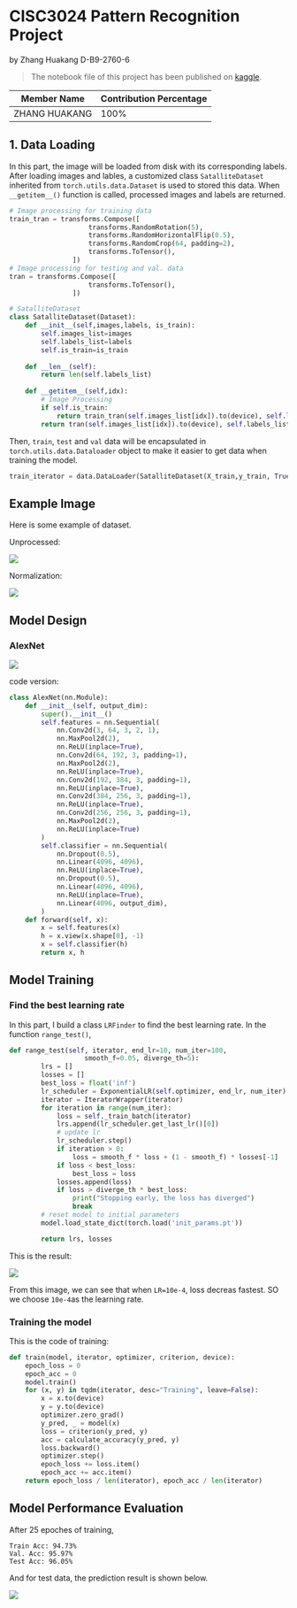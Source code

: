 # CISC3024 Pattern Recognition Project

by Zhang Huakang D-B9-2760-6

> The notebook file of this project has been published on [kaggle](https://www.kaggle.com/code/boxzhang/cisc3024-pattern-recognition-project-by-db92760).

|Member Name|Contribution Percentage|
|-|-|
ZHANG HUAKANG| 100%
## 1. Data Loading
In this part, the image will be loaded from disk with its corresponding labels. After loading images and lables, a customized class `SatalliteDataset` inherited from `torch.utils.data.Dataset` is used to stored this data. When `__getitem__()` function is called, processed images and labels are returned.
```python
# Image processing for training data
train_tran = transforms.Compose([
                    transforms.RandomRotation(5),
                    transforms.RandomHorizontalFlip(0.5),
                    transforms.RandomCrop(64, padding=2),
                    transforms.ToTensor(),
                ])
# Image processing for testing and val. data
tran = transforms.Compose([
                    transforms.ToTensor(),
                ])
```
```python
# SatalliteDataset
class SatalliteDataset(Dataset):
    def __init__(self,images,labels, is_train):
        self.images_list=images
        self.labels_list=labels
        self.is_train=is_train
    
    def __len__(self):
        return len(self.labels_list)
    
    def __getitem__(self,idx):
        # Image Processing
        if self.is_train:
            return train_tran(self.images_list[idx]).to(device), self.labels_list[idx]
        return tran(self.images_list[idx]).to(device), self.labels_list[idx]
```
Then, `train`, `test` and `val` data will be encapsulated in `torch.utils.data.Dataloader` object to make it easier to get data when training the model.
```python
train_iterator = data.DataLoader(SatalliteDataset(X_train,y_train, True), batch_size=BATCH_SIZE)
```
## Example Image
Here is some example of dataset.

Unprocessed:

![](img/plot.png)

Normalization:

![](img/plotnor.png)

## Model Design
### AlexNet

![](img/alexnet.png)

code version:
```python
class AlexNet(nn.Module):
    def __init__(self, output_dim):
        super().__init__()
        self.features = nn.Sequential(
            nn.Conv2d(3, 64, 3, 2, 1),  
            nn.MaxPool2d(2),  
            nn.ReLU(inplace=True),
            nn.Conv2d(64, 192, 3, padding=1),
            nn.MaxPool2d(2),
            nn.ReLU(inplace=True),
            nn.Conv2d(192, 384, 3, padding=1),
            nn.ReLU(inplace=True),
            nn.Conv2d(384, 256, 3, padding=1),
            nn.ReLU(inplace=True),
            nn.Conv2d(256, 256, 3, padding=1),
            nn.MaxPool2d(2),
            nn.ReLU(inplace=True)
        )
        self.classifier = nn.Sequential(
            nn.Dropout(0.5),
            nn.Linear(4096, 4096),
            nn.ReLU(inplace=True),
            nn.Dropout(0.5),
            nn.Linear(4096, 4096),
            nn.ReLU(inplace=True),
            nn.Linear(4096, output_dim),
        )
    def forward(self, x):
        x = self.features(x)
        h = x.view(x.shape[0], -1)
        x = self.classifier(h)
        return x, h
```
## Model Training
### Find the best learning rate
In this part, I build a class `LRFinder` to find the best learning rate. In the function `range_test()`, 
```python
def range_test(self, iterator, end_lr=10, num_iter=100,
                   smooth_f=0.05, diverge_th=5):
        lrs = []
        losses = []
        best_loss = float('inf')
        lr_scheduler = ExponentialLR(self.optimizer, end_lr, num_iter)
        iterator = IteratorWrapper(iterator)
        for iteration in range(num_iter):
            loss = self._train_batch(iterator)
            lrs.append(lr_scheduler.get_last_lr()[0])
            # update lr
            lr_scheduler.step()
            if iteration > 0:
                loss = smooth_f * loss + (1 - smooth_f) * losses[-1]
            if loss < best_loss:
                best_loss = loss
            losses.append(loss)
            if loss > diverge_th * best_loss:
                print("Stopping early, the loss has diverged")
                break
        # reset model to initial parameters
        model.load_state_dict(torch.load('init_params.pt'))

        return lrs, losses
```
This is the result:

![](img/lr.png)

From this image, we can see that when `LR=10e-4`, loss decreas fastest. SO we choose `10e-4`as the learning rate.

### Training the model
This is the code of training:
```python
def train(model, iterator, optimizer, criterion, device):
    epoch_loss = 0
    epoch_acc = 0
    model.train()
    for (x, y) in tqdm(iterator, desc="Training", leave=False):
        x = x.to(device)
        y = y.to(device)
        optimizer.zero_grad()
        y_pred, _ = model(x)
        loss = criterion(y_pred, y)
        acc = calculate_accuracy(y_pred, y)
        loss.backward()
        optimizer.step()
        epoch_loss += loss.item()
        epoch_acc += acc.item()
    return epoch_loss / len(iterator), epoch_acc / len(iterator)
```
## Model Performance Evaluation

After 25 epoches of training, 
```
Train Acc: 94.73%
Val. Acc: 95.97%
Test Acc: 96.05%
```
And for test data, the prediction result is shown below.

![](img/mat.png)